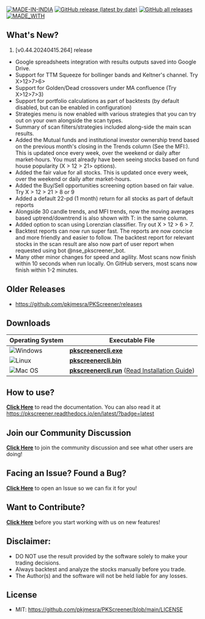 [![MADE-IN-INDIA](https://img.shields.io/badge/MADE%20WITH%20%E2%9D%A4%20IN-INDIA-orange?style=for-the-badge)](https://en.wikipedia.org/wiki/India) [![GitHub release (latest by date)](https://img.shields.io/github/v/release/pkjmesra/PKScreener?style=for-the-badge)](#) [![GitHub all releases](https://img.shields.io/github/downloads/pkjmesra/PKScreener/total?color=Green&label=Downloads&style=for-the-badge)](#) [![MADE_WITH](https://img.shields.io/badge/BUILT%20USING-PYTHON-yellow?style=for-the-badge&logo=python&logoColor=yellow)](https://www.python.org/)

## What's New?
1. [v0.44.20240415.264] release
* Google spreadsheets integration with results outputs saved into Google Drive.
* Support for TTM Squeeze for bollinger bands and Keltner's channel. Try X>12>7>6>
* Support for Golden/Dead crossovers under MA confluence (Try X>12>7>3)
* Support for portfolio calculations as part of backtests (by default disabled, but can be enabled in configuration)
* Strategies menu is now enabled with various strategies that you can try out on your own alongside the scan types.
* Summary of scan filters/strategies included along-side the main scan results.
* Added the Mutual funds and institutional investor ownership trend based on the previous month's closing in the Trends column (See the MFI:<Trend>). This is updated once every week, over the weekend or daily after market-hours. You must already have been seeing stocks based on fund house popularity (X > 12 > 21> options).
* Added the fair value for all stocks. This is updated once every week, over the weekend or daily after market-hours.
* Added the Buy/Sell opportunities screening option based on fair value. Try X > 12 > 21 > 8 or 9
* Added a default 22-pd (1 month) return for all stocks as part of default reports
* Alongside 30 candle trends, and MFI trends, now the moving averages based uptrend/downtrend is also shown with T:<Trend> in the same column.
* Added option to scan using Lorenzian classifier. Try out X > 12 > 6 > 7.
* Backtest reports can now run super fast. The reports are now concise and more friendly and easier to follow. The backtest report for relevant stocks in the scan result are also now part of user report when requested using bot @nse_pkscreener_bot.
* Many other minor changes for speed and agility. Most scans now finish within 10 seconds when run locally. On GitHub servers, most scans now finish within 1-2 minutes.

## Older Releases
* https://github.com/pkjmesra/PKScreener/releases

## Downloads
| Operating System                                                                                         | Executable File                                                                                                                                                                                                               |
| -------------------------------------------------------------------------------------------------------- | ----------------------------------------------------------------------------------------------------------------------------------------------------------------------------------------------------------------------------- |
| ![Windows](https://img.shields.io/badge/Windows-0078D6?style=for-the-badge&logo=windows&logoColor=white) | **[pkscreenercli.exe](https://github.com/pkjmesra/PKScreener/releases/download/0.44.20240415.264/pkscreenercli.exe)**                                                                                                         |
| ![Linux](https://img.shields.io/badge/Linux-FCC624?style=for-the-badge&logo=linux&logoColor=black)       | **[pkscreenercli.bin](https://github.com/pkjmesra/PKScreener/releases/download/0.44.20240415.264/pkscreenercli.bin)**                                                                                                         |
| ![Mac OS](https://img.shields.io/badge/mac%20os-D3D3D3?style=for-the-badge&logo=apple&logoColor=000000)  | **[pkscreenercli.run](https://github.com/pkjmesra/PKScreener/releases/download/0.44.20240415.264/pkscreenercli.run)** ([Read Installation Guide](https://github.com/pkjmesra/PKScreener/blob/main/INSTALLATION.md#for-macos)) |

## How to use?

[**Click Here**](https://github.com/pkjmesra/PKScreener) to read the documentation. You can also read it at https://pkscreener.readthedocs.io/en/latest/?badge=latest

## Join our Community Discussion

[**Click Here**](https://github.com/pkjmesra/PKScreener/discussions) to join the community discussion and see what other users are doing!

## Facing an Issue? Found a Bug?

[**Click Here**](https://github.com/pkjmesra/PKScreener/issues/new/choose) to open an Issue so we can fix it for you!

## Want to Contribute?

[**Click Here**](https://github.com/pkjmesra/PKScreener/blob/main/CONTRIBUTING.md) before you start working with us on new features!

## Disclaimer:
* DO NOT use the result provided by the software solely to make your trading decisions.
* Always backtest and analyze the stocks manually before you trade.
* The Author(s) and the software will not be held liable for any losses.

## License
* MIT: https://github.com/pkjmesra/PKScreener/blob/main/LICENSE
